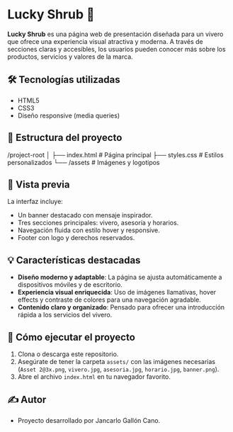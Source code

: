 # Lucky Shrub 🌿

**Lucky Shrub** es una página web de presentación diseñada para un vivero que ofrece una experiencia visual atractiva y moderna. A través de secciones claras y accesibles, los usuarios pueden conocer más sobre los productos, servicios y valores de la marca.

## 🛠 Tecnologías utilizadas

- HTML5
- CSS3
- Diseño responsive (media queries)

## 📁 Estructura del proyecto
/project-root │ 
├── index.html # Página principal 
├── styles.css # Estilos personalizados 
└── /assets # Imágenes y logotipos


## 📸 Vista previa

La interfaz incluye:

- Un banner destacado con mensaje inspirador.
- Tres secciones principales: vivero, asesoría y horarios.
- Navegación fluida con estilo hover y responsive.
- Footer con logo y derechos reservados.

## 💡 Características destacadas

- **Diseño moderno y adaptable**: La página se ajusta automáticamente a dispositivos móviles y de escritorio.
- **Experiencia visual enriquecida**: Uso de imágenes llamativas, hover effects y contraste de colores para una navegación agradable.
- **Contenido claro y organizado**: Pensado para ofrecer una introducción rápida a los servicios del vivero.

## 📌 Cómo ejecutar el proyecto

1. Clona o descarga este repositorio.
2. Asegúrate de tener la carpeta `assets/` con las imágenes necesarias (`Asset 2@3x.png`, `vivero.jpg`, `asesoria.jpg`, `horario.jpg`, `banner.png`).
3. Abre el archivo `index.html` en tu navegador favorito.

## ✍️ Autor

- Proyecto desarrollado por Jancarlo Gallón Cano.


